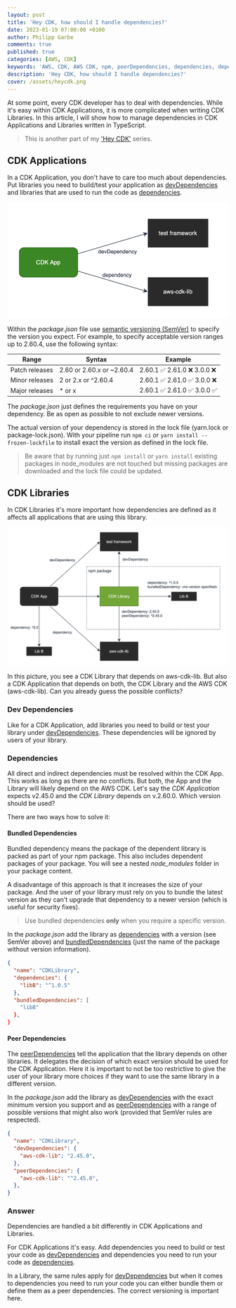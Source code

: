 ```yaml
---
layout: post
title: 'Hey CDK, how should I handle dependencies?'
date: 2023-01-19 07:00:00 +0100
author: Philipp Garbe
comments: true
published: true
categories: [AWS, CDK]
keywords: 'AWS, CDK, AWS CDK, npm, peerDependencies, dependencies, dependency, bundledDependencies'
description: 'Hey CDK, how should I handle dependencies?'
cover: /assets/heycdk.png
---
```


At some point, every CDK developer has to deal with dependencies. While it's easy within CDK Applications, it is more complicated when writing CDK Libraries. In this article, I will show how to manage dependencies in CDK Applications and Libraries written in TypeScript.

> This is another part of my ['Hey CDK'](https://garbe.io/category/cdk/) series.

## CDK Applications
In a CDK Application, you don't have to care too much about dependencies. Put libraries you need to build/test your application as [devDependencies](https://docs.npmjs.com/cli/v6/configuring-npm/package-json#devdependencies) and libraries that are used to run the code as [dependencies](https://docs.npmjs.com/cli/v6/configuring-npm/package-json#dependencies). 

![Dependencies of a CDK Application](/assets/cdk-dependencies-app.png)

Within the *package.json* file use [semantic versioning (SemVer)](https://docs.npmjs.com/about-semantic-versioning#using-semantic-versioning-to-specify-update-types-your-package-can-accept) to specify the version you expect. For example, to specify acceptable version ranges up to 2.60.4, use the following syntax:

| Range          | Syntax                    | Example                   |
| -------------- | ------------------------- | ------------------------- |
| Patch releases | 2.60 or 2.60.x or ~2.60.4 | 2.60.1 ✅ 2.61.0 ❌ 3.0.0 ❌ |
| Minor releases | 2 or 2.x or ^2.60.4       | 2.60.1 ✅ 2.61.0 ✅ 3.0.0 ❌ |
| Major releases | * or x                    | 2.60.1 ✅ 2.61.0 ✅ 3.0.0 ✅ |

The *package.json* just defines the requirements you have on your dependency. Be as open as possible to not exclude newer versions.  

The actual version of your dependency is stored in the lock file (yarn.lock or package-lock.json). With your pipeline run `npm ci` or `yarn install --frozen-lockfile` to install exact the version as defined in the lock file. 

> Be aware that by running just `npm install` or `yarn install` existing packages in node_modules are not touched but missing packages are downloaded and the lock file could be updated. 


## CDK Libraries
In CDK Libraries it's more important how dependencies are defined as it affects all applications that are using this library. 

![Dependencies of a CDK Library](/assets/cdk-dependencies-lib.png)

In this picture, you see a CDK Library that depends on aws-cdk-lib. But also a CDK Application that depends on both, the CDK Library and the AWS CDK (aws-cdk-lib). Can you already guess the possible conflicts?

### Dev Dependencies
Like for a CDK Application, add libraries you need to build or test your library under [devDependencies](https://docs.npmjs.com/cli/v6/configuring-npm/package-json#devdependencies). These dependencies will be ignored by users of your library.

### Dependencies
All direct and indirect dependencies must be resolved within the CDK App. This works as long as there are no conflicts. But both, the App and the Library will likely depend on the AWS CDK. Let's say the *CDK Application* expects v2.45.0 and the *CDK Library* depends on v.2.60.0. Which version should be used? 

There are two ways how to solve it:

#### Bundled Dependencies
Bundled dependency means the package of the dependent library is packed as part of your npm package. This also includes dependent packages of your package. You will see a nested *node_modules* folder in your package content.

A disadvantage of this approach is that it increases the size of your package. And the user of your library must rely on you to bundle the latest version as they can't upgrade that dependency to a newer version (which is useful for security fixes).

> Use bundled dependencies **only** when you require a specific version.

In the *package.json* add the library as [dependencies](https://docs.npmjs.com/cli/v6/configuring-npm/package-json#dependencies) with a version (see SemVer above) and [bundledDependencies](https://docs.npmjs.com/cli/v6/configuring-npm/package-json#bundleddependencies) (just the name of the package without version information).

```json
{
  "name": "CDKLibrary",
  "dependencies": {
    "libB": "^1.0.5"
  },
  "bundledDependencies": [
    "libB"
  },
}
```

#### Peer Dependencies
The [peerDependencies](https://docs.npmjs.com/cli/v6/configuring-npm/package-json#peerdependencies) tell the application that the library depends on other libraries. It delegates the decision of which exact version should be used for the CDK Application. Here it is important to not be too restrictive to give the user of your library more choices if they want to use the same library in a different version.

In the *package.json* add the library as [devDependencies](https://docs.npmjs.com/cli/v6/configuring-npm/package-json#devdependencies) with the exact minimum version you support and as [peerDependencies](https://docs.npmjs.com/cli/v6/configuring-npm/package-json#peerdependencies) with a range of possible versions that might also work (provided that SemVer rules are respected).

```json
{
  "name": "CDKLibrary",
  "devDependencies": {
    "aws-cdk-lib": "2.45.0",
  },
  "peerDependencies": {
    "aws-cdk-lib": "^2.45.0",
  },
}
```


### Answer
Dependencies are handled a bit differently in CDK Applications and Libraries. 

For CDK Applications it's easy. Add dependencies you need to build or test your code as [devDependencies](https://docs.npmjs.com/cli/v6/configuring-npm/package-json#devdependencies) and dependencies you need to run your code as [dependencies](https://docs.npmjs.com/cli/v6/configuring-npm/package-json#dependencies).

In a Library, the same rules apply for [devDependencies](https://docs.npmjs.com/cli/v6/configuring-npm/package-json#devdependencies) but when it comes to dependencies you need to run your code you can either bundle them or define them as a peer dependencies. The correct versioning is important here.
